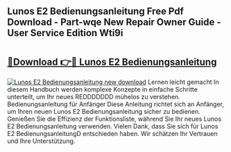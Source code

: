 ## Lunos E2 Bedienungsanleitung Free Pdf Download - Part-wqe New Repair Owner Guide - User Service Edition Wti9i

# <h2><a href="http://df044j.blite.top/?on=Lunos+E2+Bedienungsanleitung">🔗Download 👉🔴 Lunos E2 Bedienungsanleitung</a></h2>

[![Lunos E2 Bedienungsanleitung new download](https://i.imgur.com/lujVjoI.png)](http://df044j.blite.top/?on=Lunos+E2+Bedienungsanleitung)
Lernen leicht gemacht In diesem Handbuch werden komplexe Konzepte in einfache Schritte unterteilt, um Ihr neues REDDDDDDD mühelos zu verstehen. Bedienungsanleitung für Anfänger Diese Anleitung richtet sich an Anfänger, um Ihren neuen Lunos E2 Bedienungsanleitung sicher zu bedienen. Genießen Sie die Effizienz der Funktionsliste, während Sie Ihr neues Lunos E2 Bedienungsanleitung verwenden. Vielen Dank, dass Sie sich für Lunos E2 BedienungsanleitungD entschieden haben. Wir schätzen Ihr Vertrauen und Ihre Unterstützung.
